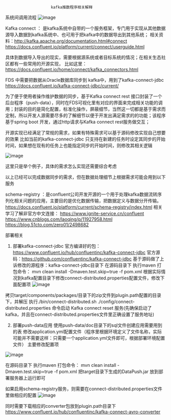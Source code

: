                         kafka推数程序相关解释



系统间调用流程
 ![image](https://user-images.githubusercontent.com/3348645/196103616-a7831146-9db4-4447-9513-2ae643424906.png)


Kafka connect ： 是kafka系统中自带的一个服务框架，专门用于实现从其他数据源导入数据到kafka系统中、也可用于把kafka中的数据导出到其他系统；
 相关资料：http://kafka.apache.org/documentation.html#connect
https://docs.confluent.io/platform/current/connect/userguide.html

具体到数据导入导出的现实，需要根据源系统或者目标系统的情况；在相关生态社区都有一些常用的开源实现，
比如这里：https://docs.confluent.io/home/connect/kafka_connectors.html

FDS 中需要把数据从Oracle数据库同步到 kafka中，用到了kafka-connect-jdbc
https://docs.confluent.io/kafka-connect-jdbc/current/

为了便于使用者操作维护数据的同步，基于Kafka connect rest 接口封装了一个后台程序（push-data），同时在FDS可视化里有对应的界面来完成相关功能的调用；封装的目的是简化配置，标准化操作，屏蔽细节，当然这一切都是基于需求而定制，所以开发人源需要尽多的了解细节以便于开发出满足需求的的功能；该程序基于spring boot 开发，通过http请求与Kafka connect rest服务做交互；

开源实现已经满足了常规的需求，如果有特殊需求可以基于源码修改实现自己想要的效果
比如当前的kafka-connect-jdbc   只支持在新建的任务时设定其同步的开始时间，如果想在现有的任务上也能指定同步的开始时间，则修改其相关逻辑

 ![image](https://user-images.githubusercontent.com/3348645/196103864-493895d7-f5e8-4378-9ac0-14c39236bdbe.png)

这里只是举个例子，具体的需求怎么实现还需要综合考虑

以上已经可以完成数据同步的需求，但在数据处理细节上根据需求可能会用到以下服务

schema-registry ：是confluent公司开发开源的一个用于处理kafka数据流转序列化相关问题的应用，主要目的是优化数据传输，把数据定义与数据分开传输。
https://docs.confluent.io/platform/current/schema-registry/index.html
相关学习了解非官方中文连接：
https://www.ignite-service.cn/confluent
https://www.cnblogs.com/laoqing/p/11927958.html
https://blog.51cto.com/zero01/2498682



部署相关

1. 部署kafka-connect-jdbc
   官方编译好的包：https://www.confluent.io/hub/confluentinc/kafka-connect-jdbc
   官方源码：https://github.com/confluentinc/kafka-connect-jdbc
   基于源码做了上诉修改的源程序：kafka-connect-jdbc目录下
   在源码目录下 执行maven 打包命令：
mvn clean install -Dmaven.test.skip=true -f pom.xml
根据实际情况到kafka配置目录下修改connect-distributed.properties配置文件，修改下面配置项
 ![image](https://user-images.githubusercontent.com/3348645/196103750-52856b88-3f05-4e9b-afb1-46e418c75287.png)

拷贝target/components/packages/目录下的zip文件到plugin.path配置的目录下，并解压
执行./bin/connect-distributed.sh ./config/connect-distributed.properties 命令启动
Kafka connect reset 服务(先确保启动了kafka，并且在connect-distributed.properties文件里正确设置了服务地址)

2. 部署push-data应用
使用push-data/doc目录下的sql文件创建应用需要用到的表
修改application.yml配置文件（程序里根据环境定义了文件名称，实际可能并不需要这样：只需要一个application.yml文件即可，根据部署环境配置文件）
主要修改配置项
 
![image](https://user-images.githubusercontent.com/3348645/196103657-49d66918-52f8-4435-bc64-a561a3b6505e.png)


在源码目录下 执行maven 打包命令：
mvn clean install -Dmaven.test.skip=true -f pom.xml
把target目录下生成的DataPush.jar 放到部署服务器上运行即可



如果启用schema-registry服务，则需要在connect-distributed.properties文件里做相应的配置
 ![image](https://user-images.githubusercontent.com/3348645/196103691-c934b27f-92fb-4bc7-9d30-37cec4193797.png)

同时需要下载相应的converter包放到plugin.path目录下
https://www.confluent.io/hub/confluentinc/kafka-connect-avro-converter



